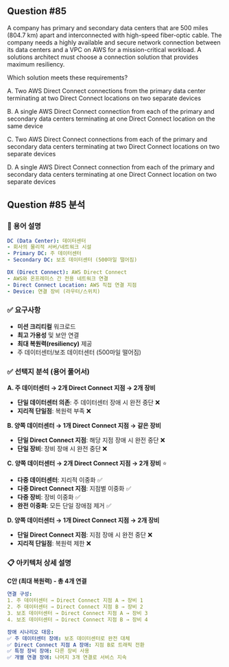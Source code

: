 ## Question #85
A company has primary and secondary data centers that are 500 miles (804.7 km) apart and interconnected with high-speed fiber-optic cable. 
The company needs a highly available and secure network connection between its data centers and a VPC on AWS for a mission-critical workload. 
A solutions architect must choose a connection solution that provides maximum resiliency.

Which solution meets these requirements?

A. Two AWS Direct Connect connections from the primary data center terminating at two Direct Connect locations on two separate devices

B. A single AWS Direct Connect connection from each of the primary and secondary data centers terminating at one Direct Connect location on the same device

C. Two AWS Direct Connect connections from each of the primary and secondary data centers terminating at two Direct Connect locations on two separate devices

D. A single AWS Direct Connect connection from each of the primary and secondary data centers terminating at one Direct Connect location on two separate devices

## Question #85 분석 

### 📝 용어 설명
```yaml
DC (Data Center): 데이터센터
- 회사의 물리적 서버/네트워크 시설
- Primary DC: 주 데이터센터
- Secondary DC: 보조 데이터센터 (500마일 떨어짐)

DX (Direct Connect): AWS Direct Connect
- AWS와 온프레미스 간 전용 네트워크 연결
- Direct Connect Location: AWS 직접 연결 지점
- Device: 연결 장비 (라우터/스위치)
```

### ✅ 요구사항
- **미션 크리티컬** 워크로드
- **최고 가용성** 및 보안 연결
- **최대 복원력(resiliency)** 제공
- 주 데이터센터/보조 데이터센터 (500마일 떨어짐)

### ✅ 선택지 분석 (용어 풀어서)

**A. 주 데이터센터 → 2개 Direct Connect 지점 → 2개 장비**
- **단일 데이터센터 의존**: 주 데이터센터 장애 시 완전 중단 ❌
- **지리적 단일점**: 복원력 부족 ❌

**B. 양쪽 데이터센터 → 1개 Direct Connect 지점 → 같은 장비**
- **단일 Direct Connect 지점**: 해당 지점 장애 시 완전 중단 ❌
- **단일 장비**: 장비 장애 시 완전 중단 ❌

**C. 양쪽 데이터센터 → 2개 Direct Connect 지점 → 2개 장비** ⭐
- **다중 데이터센터**: 지리적 이중화 ✅
- **다중 Direct Connect 지점**: 지점별 이중화 ✅
- **다중 장비**: 장비 이중화 ✅
- **완전 이중화**: 모든 단일 장애점 제거 ✅

**D. 양쪽 데이터센터 → 1개 Direct Connect 지점 → 2개 장비**
- **단일 Direct Connect 지점**: 지점 장애 시 완전 중단 ❌
- **지리적 단일점**: 복원력 제한 ❌

### 📋 아키텍처 상세 설명

**C안 (최대 복원력) - 총 4개 연결**
```yaml
연결 구성:
1. 주 데이터센터 → Direct Connect 지점 A → 장비 1
2. 주 데이터센터 → Direct Connect 지점 B → 장비 2  
3. 보조 데이터센터 → Direct Connect 지점 A → 장비 3
4. 보조 데이터센터 → Direct Connect 지점 B → 장비 4

장애 시나리오 대응:
✅ 주 데이터센터 장애: 보조 데이터센터로 완전 대체
✅ Direct Connect 지점 A 장애: 지점 B로 트래픽 전환
✅ 특정 장비 장애: 다른 장비 사용
✅ 개별 연결 장애: 나머지 3개 연결로 서비스 지속
```
